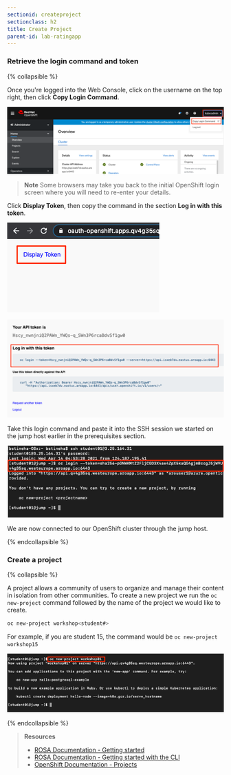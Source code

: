 ```yaml
---
sectionid: createproject
sectionclass: h2
title: Create Project
parent-id: lab-ratingapp
---
```


### Retrieve the login command and token

{% collapsible %}

Once you're logged into the Web Console, click on the username on the top right, then click **Copy Login Command**.

![Copy login command link](media/login-command.png)

> **Note** Some browsers may take you back to the initial OpenShift login screen where you will need to re-enter your details.

Click **Display Token**, then copy the command in the section **Log in with this token**.

![Display token](media/token.png)

![Copy login command screen](media/login-command2.png)

Take this login command and paste it into the SSH session we started on the jump host earlier in the prerequisites section.

![OC Login through jump host](media/oc-login.png)

We are now connected to our OpenShift cluster through the jump host.

{% endcollapsible %}

### Create a project

{% collapsible %}

A project allows a community of users to organize and manage their content in isolation from other communities. To create a new project we run the `oc new-project` command followed by the name of the project we would like to create. 

```sh
oc new-project workshop<student#>
```

For example, if you are student 15, the command would be `oc new-project workshop15`

![Create new project](media/oc-newproject.png)


{% endcollapsible %}

> **Resources**
> * [ROSA Documentation - Getting started](https://docs.openshift.com/rosa/rosa_getting_started/rosa-getting-started.html)
> * [ROSA Documentation - Getting started with the CLI](https://docs.openshift.com/rosa/rosa_cli/rosa-get-started-cli.html)
> * [OpenShift Documentation - Projects](https://docs.openshift.com/container-platform/latest/applications/projects/working-with-projects.html)
